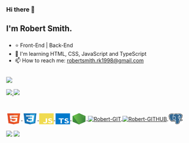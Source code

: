 ### Hi there 👋

## I'm Robert Smith.
###
- ⭐️ Front-End | Back-End
- 🌱 I'm learning HTML, CSS, JavaScript and TypeScript
- 📫 How to reach me: robertsmith.rk1998@gmail.com <br />

##

<div>

   ![](https://komarev.com/ghpvc/?username=robertsmithas98&color=blueviolet)
   
   <a href="https://github.com/robertsmithas98">
    <img height="170em" src="https://github-readme-stats-sigma-five.vercel.app/api?username=robertsmithas98&show_icons=true&theme=dark&include_all_commits=true&count_private=true"/>
   <img height="170em" src="https://github-readme-stats.vercel.app/api/top-langs/?username=robertsmithas98&layout=compact&langs_count=6&theme=dark"/>
</div>

##

<div style="display: flex, justify-content: space-between, align-itens: center"><br>
  <img align="center" alt="Robert-HTML" height="30" width="40" src="https://raw.githubusercontent.com/devicons/devicon/master/icons/html5/html5-original.svg">
  <img align="center" alt="Robert-CSS" height="30" width="40" src="https://raw.githubusercontent.com/devicons/devicon/master/icons/css3/css3-original.svg">
  <img align="center" alt="Robert-JS" height="30" width="40" src="https://raw.githubusercontent.com/devicons/devicon/master/icons/javascript/javascript-plain.svg">
  <img align="center" alt="Robert-TS" height="30" width="40" src="https://raw.githubusercontent.com/devicons/devicon/master/icons/typescript/typescript-plain.svg">
  <img align="center" alt="Robert-NODE" height="30" width="40" src="https://raw.githubusercontent.com/devicons/devicon/master/icons/nodejs/nodejs-original.svg">
  <img align="center" alt="Robert-GIT" height="30" width="40" src="https://icongr.am/devicon/git-plain.svg?size=148&color=cd23c7">
  <img align="center" alt="Robert-GITHUB" height="30" width="40" src="https://cdn-icons-png.flaticon.com/512/733/733553.png">
  <img align="center" alt="Robert-POSTGRESQL" height="30" width="40" src="https://raw.githubusercontent.com/devicons/devicon/master/icons/postgresql/postgresql-original.svg">
</div>
  
<div> 
    <br/>
  <a href = "mailto:robertsmith.rk1998@gmail.com"><img src="https://img.shields.io/badge/-Gmail-%23333?style=for-the-badge&logo=gmail&logoColor=white" target="_blank"></a>
  <a target="_blank" href="https://instagram.com/rsmithh_98" ><img src="https://img.shields.io/badge/-Instagram-%23E4405F?style=for-the-badge&logo=instagram&logoColor=white" target="_blank"></a>
</div>
